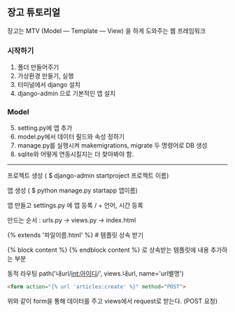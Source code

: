 ## 장고 튜토리얼

장고는 MTV (Model — Template — View) 을 하게 도와주는 웹 프레임워크


### 시작하기

1. 폴더 만들어주기
2. 가상환경 만들기, 실행
3. 터미널에서 django 설치
4. django-admin 으로 기본적인 앱 설치

### Model
5. setting.py에 앱 추가
6. model.py에서 데이터 필드와 속성 정하기
7. manage.py를 실행시켜 makemigrations, migrate 두 명령어로 DB 생성
8. sqlite와 어떻게 연동시킬지는 더 찾아봐야 함.

---------------------------------------------------------------------------


프로젝트 생성 ( $ django-admin startproject 프로젝트 이름)

앱 생성 ( $ python manage.py startapp 앱이름)

앱 만들고 settings.py 에 앱 등록 / + 언어, 시간 등록

만드는 순서 : urls.py -> views.py -> index.html

{% extends '파일이름.html' %}  # 템플릿 상속 받기

{% block content %} {% endblock content %} 로 상속받는 템플릿에 내용 추가하는 부분

동적 라우팅
path('내url/<int:아이디>/', views.내url, name='url별명')

```html
<form action="{% url 'articles:create' %}" method="POST">
```
위와 같이 form을 통해 데이터를 주고 views에서 request로 받는다. (POST 요청)
